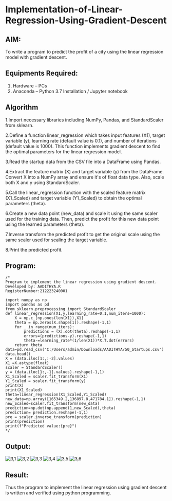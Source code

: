 # Implementation-of-Linear-Regression-Using-Gradient-Descent

## AIM:
To write a program to predict the profit of a city using the linear regression model with gradient descent.

## Equipments Required:
1. Hardware – PCs
2. Anaconda – Python 3.7 Installation / Jupyter notebook

## Algorithm
1.Import necessary libraries including NumPy, Pandas, and StandardScaler from sklearn.

2.Define a function linear_regression which takes input features (X1), target variable (y), learning rate (default value is 0.1), and number of iterations (default value is 1000). This function implements gradient descent to find the optimal parameters for the linear regression model.

3.Read the startup data from the CSV file into a DataFrame using Pandas.

4.Extract the feature matrix (X) and target variable (y) from the DataFrame. Convert X into a NumPy array and ensure it's of float data type. Also, scale both X and y using StandardScaler.

5.Call the linear_regression function with the scaled feature matrix (X1_Scaled) and target variable (Y1_Scaled) to obtain the optimal parameters (theta).

6.Create a new data point (new_data) and scale it using the same scaler used for the training data. Then, predict the profit for this new data point using the learned parameters (theta).

7.Inverse transform the predicted profit to get the original scale using the same scaler used for scaling the target variable.

8.Print the predicted profit.
## Program:
```
/*
Program to implement the linear regression using gradient descent.
Developed by: AADITHYA.R
RegisterNumber:212223240001

import numpy as np
import pandas as pd
from sklearn.preprocessing import StandardScaler
def linear_regression(X1,y,learning_rate=0.1,num_iters=1000):
    X = np.c_[np.ones(len(X1)),X1]
    theta = np.zeros(X.shape[1]).reshape(-1,1)
    for _ in range(num_iters):
        predictions = (X).dot(theta).reshape(-1,1)
        errors=(predictions-y).reshape(-1,1)
        theta-=learning_rate*(1/len(X1))*X.T.dot(errors)
    return theta
data=pd.read_csv("C:/Users/admin/Downloads/AADITHYA/50_Startups.csv")
data.head()
X = (data.iloc[1:,:-2].values)
X1 =X.astype(float)
scaler = StandardScaler()
y = (data.iloc[1:,-1].values).reshape(-1,1)
X1_Scaled = scaler.fit_transform(X1)
Y1_Scaled = scaler.fit_transform(y)
print(X)
print(X1_Scaled)
theta=linear_regression(X1_Scaled,Y1_Scaled)
new_data=np.array([165349.2,136897.8,471784.1]).reshape(-1,1)
new_Scaled=scaler.fit_transform(new_data)
prediction=np.dot(np.append(1,new_Scaled),theta)
prediction= prediction.reshape(-1,1)
pre = scaler.inverse_transform(prediction)
print(prediction)
print(f"Predicted value:{pre}")
*/
```

## Output:

![3,1](https://github.com/Aadithya2201/Implementation-of-Linear-Regression-Using-Gradient-Descent/assets/145917810/4aaf2aff-40c1-403e-89d8-89a91f5a5cf4)
![3,2](https://github.com/Aadithya2201/Implementation-of-Linear-Regression-Using-Gradient-Descent/assets/145917810/36bd2e0e-e7f0-4b27-b85e-848c05a7557b)
![3,3](https://github.com/Aadithya2201/Implementation-of-Linear-Regression-Using-Gradient-Descent/assets/145917810/543ecbe1-b43e-4495-bd80-6af1d6f6b5da)
![3,4](https://github.com/Aadithya2201/Implementation-of-Linear-Regression-Using-Gradient-Descent/assets/145917810/39faa3d5-869b-41fc-a883-affdf8b31891)
![3,5](https://github.com/Aadithya2201/Implementation-of-Linear-Regression-Using-Gradient-Descent/assets/145917810/d49e0739-426b-44a8-9b69-cd4adb1bfaee)
![3,6](https://github.com/Aadithya2201/Implementation-of-Linear-Regression-Using-Gradient-Descent/assets/145917810/5eb6a538-c1fb-4ba9-ac56-41bbc8a10835)

## Result:
Thus the program to implement the linear regression using gradient descent is written and verified using python programming.
